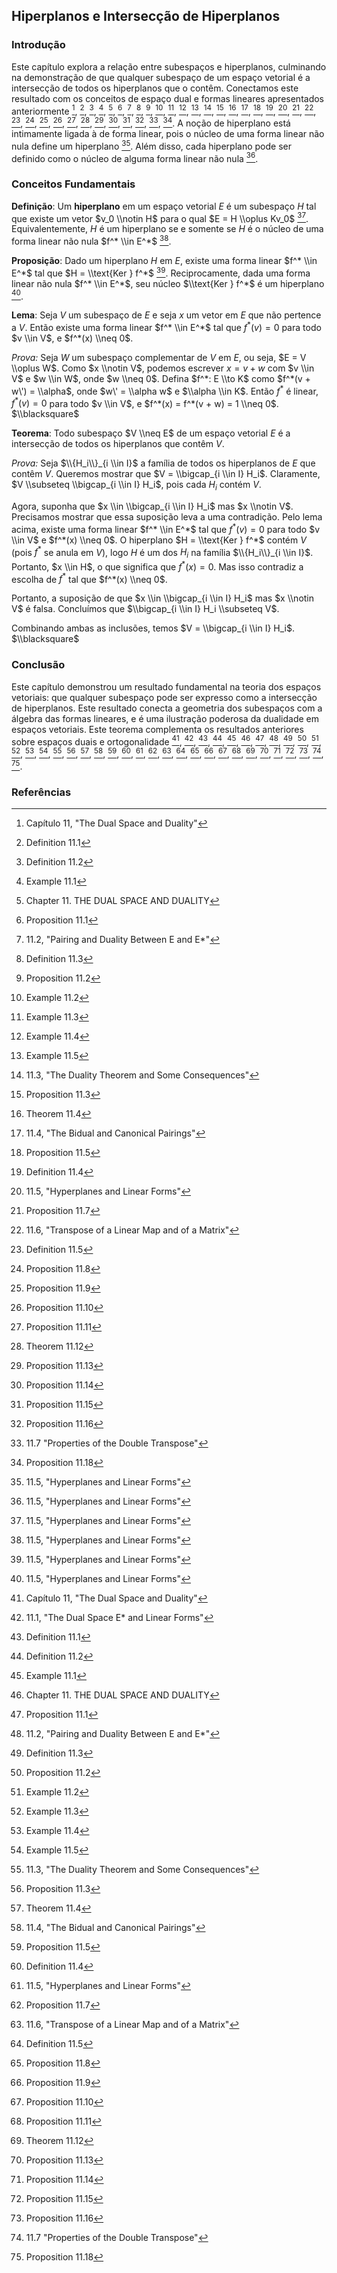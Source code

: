 ## Hiperplanos e Intersecção de Hiperplanos

### Introdução
Este capítulo explora a relação entre subespaços e hiperplanos, culminando na demonstração de que qualquer subespaço de um espaço vetorial é a intersecção de todos os hiperplanos que o contêm. Conectamos este resultado com os conceitos de espaço dual e formas lineares apresentados anteriormente [^1], [^3], [^4], [^5], [^6], [^7], [^8], [^9], [^10], [^11], [^12], [^13], [^14], [^15], [^16], [^17], [^18], [^19], [^20], [^21], [^22], [^23], [^24], [^25], [^26], [^27], [^28], [^29], [^30], [^31], [^32], [^33], [^34], [^35]. A noção de hiperplano está intimamente ligada à de forma linear, pois o núcleo de uma forma linear não nula define um hiperplano [^21]. Além disso, cada hiperplano pode ser definido como o núcleo de alguma forma linear não nula [^21].

### Conceitos Fundamentais

**Definição**: Um **hiperplano** em um espaço vetorial *E* é um subespaço *H* tal que existe um vetor $v_0 \\notin H$ para o qual $E = H \\oplus Kv_0$ [^21]. Equivalentemente, *H* é um hiperplano se e somente se *H* é o núcleo de uma forma linear não nula $f^* \\in E^*$ [^21].

**Proposição**: Dado um hiperplano *H* em *E*, existe uma forma linear $f^* \\in E^*$ tal que $H = \\text{Ker } f^*$ [^21]. Reciprocamente, dada uma forma linear não nula $f^* \\in E^*$, seu núcleo $\\text{Ker } f^*$ é um hiperplano [^21].

**Lema**: Seja *V* um subespaço de *E* e seja *x* um vetor em *E* que não pertence a *V*. Então existe uma forma linear $f^* \\in E^*$ tal que $f^*(v) = 0$ para todo $v \\in V$, e $f^*(x) \\neq 0$.

*Prova:* Seja $W$ um subespaço complementar de *V* em *E*, ou seja, $E = V \\oplus W$. Como $x \\notin V$, podemos escrever $x = v + w$ com $v \\in V$ e $w \\in W$, onde $w \\neq 0$. Defina $f^*: E \\to K$ como $f^*(v + w\') = \\alpha$, onde $w\' = \\alpha w$ e $\\alpha \\in K$. Então $f^*$ é linear, $f^*(v) = 0$ para todo $v \\in V$, e $f^*(x) = f^*(v + w) = 1 \\neq 0$. $\\blacksquare$

**Teorema**: Todo subespaço $V \\neq E$ de um espaço vetorial *E* é a intersecção de todos os hiperplanos que contêm *V*.

*Prova:* Seja $\\{H_i\\}_{i \\in I}$ a família de todos os hiperplanos de *E* que contêm *V*. Queremos mostrar que $V = \\bigcap_{i \\in I} H_i$. Claramente, $V \\subseteq \\bigcap_{i \\in I} H_i$, pois cada $H_i$ contém *V*.

Agora, suponha que $x \\in \\bigcap_{i \\in I} H_i$ mas $x \\notin V$. Precisamos mostrar que essa suposição leva a uma contradição. Pelo lema acima, existe uma forma linear $f^* \\in E^*$ tal que $f^*(v) = 0$ para todo $v \\in V$ e $f^*(x) \\neq 0$. O hiperplano $H = \\text{Ker } f^*$ contém *V* (pois $f^*$ se anula em *V*), logo $H$ é um dos $H_i$ na família $\\{H_i\\}_{i \\in I}$. Portanto, $x \\in H$, o que significa que $f^*(x) = 0$. Mas isso contradiz a escolha de $f^*$ tal que $f^*(x) \\neq 0$.

Portanto, a suposição de que $x \\in \\bigcap_{i \\in I} H_i$ mas $x \\notin V$ é falsa. Concluímos que $\\bigcap_{i \\in I} H_i \\subseteq V$.

Combinando ambas as inclusões, temos $V = \\bigcap_{i \\in I} H_i$. $\\blacksquare$

### Conclusão

Este capítulo demonstrou um resultado fundamental na teoria dos espaços vetoriais: que qualquer subespaço pode ser expresso como a intersecção de hiperplanos. Este resultado conecta a geometria dos subespaços com a álgebra das formas lineares, e é uma ilustração poderosa da dualidade em espaços vetoriais. Este teorema complementa os resultados anteriores sobre espaços duais e ortogonalidade [^1], [^2], [^3], [^4], [^5], [^6], [^7], [^8], [^9], [^10], [^11], [^12], [^13], [^14], [^15], [^16], [^17], [^18], [^19], [^20], [^21], [^22], [^23], [^24], [^25], [^26], [^27], [^28], [^29], [^30], [^31], [^32], [^33], [^34], [^35].

### Referências
[^1]: Capítulo 11, "The Dual Space and Duality"
[^2]: 11.1, "The Dual Space E* and Linear Forms"
[^3]: Definition 11.1
[^4]: Definition 11.2
[^5]: Example 11.1
[^6]: Chapter 11. THE DUAL SPACE AND DUALITY
[^7]: Proposition 11.1
[^8]: 11.2, "Pairing and Duality Between E and E*"
[^9]: Definition 11.3
[^10]: Proposition 11.2
[^11]: Example 11.2
[^12]: Example 11.3
[^13]: Example 11.4
[^14]: Example 11.5
[^15]: 11.3, "The Duality Theorem and Some Consequences"
[^16]: Proposition 11.3
[^17]: Theorem 11.4
[^18]: 11.4, "The Bidual and Canonical Pairings"
[^19]: Proposition 11.5
[^20]: Definition 11.4
[^21]: 11.5, "Hyperplanes and Linear Forms"
[^22]: Proposition 11.7
[^23]: 11.6, "Transpose of a Linear Map and of a Matrix"
[^24]: Definition 11.5
[^25]: Proposition 11.8
[^26]: Proposition 11.9
[^27]: Proposition 11.10
[^28]: Proposition 11.11
[^29]: Theorem 11.12
[^30]: Proposition 11.13
[^31]: Proposition 11.14
[^32]: Proposition 11.15
[^33]: Proposition 11.16
[^34]: 11.7 "Properties of the Double Transpose"
[^35]: Proposition 11.18
[^36]: 11.8 "The Four Fundamental Subspaces"
<!-- END -->